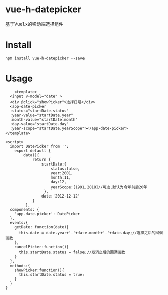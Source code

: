 # vue-h-datepicker
基于Vue1.x的移动端选择组件

# Install
    npm install vue-h-datepicker --save

# Usage
        <template>
      <input v-model="date" >
      <div @click="showPicker">选择日期</div>
      <app-date-picker
      :status="startDate.status"
      :year-value="startDate.year"
      :month-value="startDate.month"
      :day-value="startDate.day"
      :year-scope="startDate.yearScope"></app-date-picker>
    </template>

    <script>
      import DatePicker from '';
        export default {
            data(){
                return {
                    startDate:{
                        status:false,
                        year:2001,
                        month:11,
                        day:12,
                        yearScope:[1991,2018]//可选,默认为今年前后20年
                     },
                    date:'2012-12-12'
                }
             },
      components: {
        'app-date-picker': DatePicker
      },
      events:{
        getDate: function(date){
          this.date = date.year+'-'+date.month+'-'+date.day;//选择之后的回调函数
        },
        cancelPicker:function(){
          this.startDate.status = false;//取消之后的回调函数
        }
      },
      methods:{
        showPicker:function(){
          this.startDate.status = true;
        }
      }
    }
</script>

